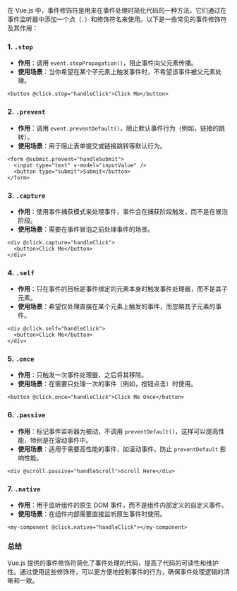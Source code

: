 在 Vue.js 中，事件修饰符是用来在事件处理时简化代码的一种方法。它们通过在事件监听器中添加一个点（`.`）和修饰符名来使用。以下是一些常见的事件修饰符及其作用：

### 1. `.stop`

- **作用**：调用 `event.stopPropagation()`，阻止事件向父元素传播。
- **使用场景**：当你希望在某个子元素上触发事件时，不希望该事件被父元素处理。

```vue
<button @click.stop="handleClick">Click Me</button>
```

### 2. `.prevent`

- **作用**：调用 `event.preventDefault()`，阻止默认事件行为（例如，链接的跳转）。
- **使用场景**：用于阻止表单提交或链接跳转等默认行为。

```vue
<form @submit.prevent="handleSubmit">
  <input type="text" v-model="inputValue" />
  <button type="submit">Submit</button>
</form>
```

### 3. `.capture`

- **作用**：使用事件捕获模式来处理事件，事件会在捕获阶段触发，而不是在冒泡阶段。
- **使用场景**：需要在事件冒泡之前处理事件的场景。

```vue
<div @click.capture="handleClick">
  <button>Click Me</button>
</div>
```

### 4. `.self`

- **作用**：只在事件的目标是事件绑定的元素本身时触发事件处理器，而不是其子元素。
- **使用场景**：希望仅处理直接在某个元素上触发的事件，而忽略其子元素的事件。

```vue
<div @click.self="handleClick">
  <button>Click Me</button>
</div>
```

### 5. `.once`

- **作用**：只触发一次事件处理器，之后将其移除。
- **使用场景**：在需要只处理一次的事件（例如，按钮点击）时使用。

```vue
<button @click.once="handleClick">Click Me Once</button>
```

### 6. `.passive`

- **作用**：标记事件监听器为被动，不调用 `preventDefault()`，这样可以提高性能，特别是在滚动事件中。
- **使用场景**：适用于需要高性能的事件，如滚动事件，防止 `preventDefault` 影响性能。

```vue
<div @scroll.passive="handleScroll">Scroll Here</div>
```

### 7. `.native`

- **作用**：用于监听组件的原生 DOM 事件，而不是组件内部定义的自定义事件。
- **使用场景**：在组件内部需要直接监听原生事件时使用。

```vue
<my-component @click.native="handleClick"></my-component>
```

### 总结

Vue.js 提供的事件修饰符简化了事件处理的代码，提高了代码的可读性和维护性。通过使用这些修饰符，可以更方便地控制事件的行为，确保事件处理逻辑的清晰和一致。